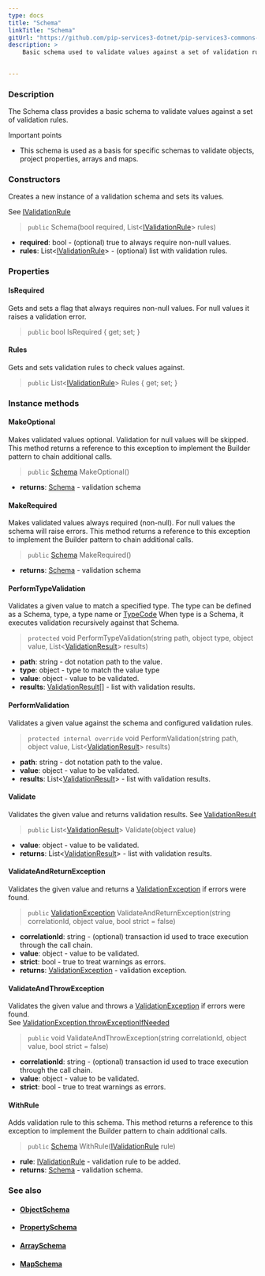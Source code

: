 ```yaml
---
type: docs
title: "Schema"
linkTitle: "Schema"
gitUrl: "https://github.com/pip-services3-dotnet/pip-services3-commons-dotnet"
description: >
    Basic schema used to validate values against a set of validation rules.

   
---
```


### Description

The Schema class provides a basic schema to validate values against a set of validation rules.

Important points

- This schema is used as a basis for specific schemas to validate objects, project properties, arrays and maps.

### Constructors
Creates a new instance of a validation schema and sets its values.

See [IValidationRule](../ivalidation_rule)

> `public` Schema(bool required, List<[IValidationRule](../ivalidation_rule)> rules)

- **required**: bool - (optional) true to always require non-null values.
- **rules**: List<[IValidationRule](../ivalidation_rule)> - (optional) list with validation rules.


### Properties

#### IsRequired
Gets and sets a flag that always requires non-null values.
For null values it raises a validation error.

> `public` bool IsRequired { get; set; }

#### Rules
Gets and sets validation rules to check values against.

> `public` List<[IValidationRule](../ivalidation_rule)> Rules { get; set; }


### Instance methods

#### MakeOptional
Makes validated values optional.
Validation for null values will be skipped.
This method returns a reference to this exception to implement the Builder pattern
to chain additional calls.

> `public` [Schema]() MakeOptional()

- **returns**: [Schema]() - validation schema


#### MakeRequired
Makes validated values always required (non-null).
For null values the schema will raise errors.
This method returns a reference to this exception to implement the Builder pattern
to chain additional calls.

> `public` [Schema]() MakeRequired()

- **returns**: [Schema]() - validation schema

#### PerformTypeValidation
Validates a given value to match a specified type.
The type can be defined as a Schema, type, a type name or [TypeCode](../convert/type_code)
When type is a Schema, it executes validation recursively against that Schema.

> `protected` void PerformTypeValidation(string path, object type, object value, List<[ValidationResult](../validation_result)> results)

- **path**: string - dot notation path to the value.
- **type**: object - type to match the value type
- **value**: object - value to be validated.
- **results**: [ValidationResult](../validation_result)[] - list with validation results.

#### PerformValidation
Validates a given value against the schema and configured validation rules.

> `protected internal override` void PerformValidation(string path, object value, List<[ValidationResult](../validation_result)> results)

- **path**: string - dot notation path to the value.
- **value**: object - value to be validated.
- **results**: List<[ValidationResult](../validation_result)> - list with validation results.


#### Validate
Validates the given value and returns validation results.
See [ValidationResult](../validation_result)

> `public` List<[ValidationResult](../validation_result)> Validate(object value)

- **value**: object - value to be validated.
- **returns**: List<[ValidationResult](../validation_result)> - list with validation results.


#### ValidateAndReturnException

Validates the given value and returns a [ValidationException](../validation_exception) if errors were found.

> `public` [ValidationException](../validation_exception) ValidateAndReturnException(string correlationId, object value, bool strict = false)

- **correlationId**: string - (optional) transaction id used to trace execution through the call chain.
- **value**: object -  value to be validated.
- **strict**: bool - true to treat warnings as errors.
- **returns**: [ValidationException](../validation_exception) - validation exception.

#### ValidateAndThrowException
Validates the given value and throws a [ValidationException](../validation_exception) if errors were found.  
See [ValidationException.throwExceptionIfNeeded](../validation_exception/#throwexceptionifneeded)

> `public` void ValidateAndThrowException(string correlationId, object value, bool strict = false)

- **correlationId**: string - (optional) transaction id used to trace execution through the call chain.
- **value**: object - value to be validated.
- **strict**: bool - true to treat warnings as errors.


#### WithRule
Adds validation rule to this schema.
This method returns a reference to this exception to implement the Builder pattern
to chain additional calls.

> `public` [Schema]() WithRule([IValidationRule](../ivalidation_rule) rule)

- **rule**: [IValidationRule](../ivalidation_rule) - validation rule to be added.
- **returns**: [Schema]() - validation schema.



### See also
- #### [ObjectSchema](../object_schema)
- #### [PropertySchema](../property_schema) 
- #### [ArraySchema](../array_schema)
- #### [MapSchema](../map_schema)
